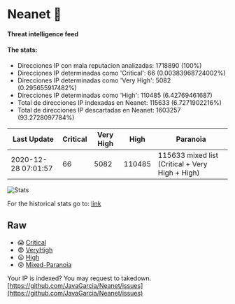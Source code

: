 # Neanet :hocho:
#### Threat intelligence feed
#### The stats:

- Direcciones IP con mala reputacion analizadas: 1718890 (100%)
- Direcciones IP determinadas como 'Critical':  66 (0.00383968724002%)
- Direcciones IP determinadas como 'Very High':  5082 (0.295655917482%)
- Direcciones IP determinadas como 'High':  110485 (6.42769461687)
- Total de direcciones IP indexadas en Neanet:  115633 (6.7271902216%)
- Total de direcciones IP descartadas en Neanet:  1603257 (93.2728097784%)

| Last Update | Critical | Very High | High | Paranoia |
| --- | --- | --- | --- | --- |
| 2020-12-28 07:01:57 | 66 | 5082 | 110485 | 115633 mixed list (Critical + Very High + High)|

![Stats](https://docs.google.com/spreadsheets/d/e/2PACX-1vSnaNMIXVabIpDJjufMlzH7poXnshF3mgd8Is1g9ytUEzVsP5my4Trn8f-xkoLLQ38xpL3HtmUexLo6/pubchart?oid=501124687&format=image)

For the historical stats go to: [link](/stats.csv)
## Raw
- :scream: [Critical](https://raw.githubusercontent.com/JavaGarcia/Neanet/master/blacklists/neanet_critical.txt)
- :fearful: [VeryHigh](https://raw.githubusercontent.com/JavaGarcia/Neanet/master/blacklists/neanet_veryHigh.txtt)
- :frowning: [High](https://raw.githubusercontent.com/JavaGarcia/Neanet/master/blacklists/neanet_high.txt)
- :dizzy_face: [Mixed-Paranoia](https://raw.githubusercontent.com/JavaGarcia/Neanet/master/blacklists/neanet_all.txt)


Your IP is indexed? You may request to takedown. [https://github.com/JavaGarcia/Neanet/issues](https://github.com/JavaGarcia/Neanet/issues)























































































































































































































































































































































































































































































































































































































































































































































































































































































































































































































































































































































































































































































































































































































































































































































































































































































































































































































































































































































































































































































































































































































































































































































































































































































































































































































































































































































































































































































































































































































































































































































































































